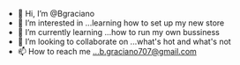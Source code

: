 - 👋 Hi, I’m @Bgraciano
- 👀 I’m interested in ...learning how to set up my new store
- 🌱 I’m currently learning ...how to run my own bussiness
- 💞️ I’m looking to collaborate on ...what's hot and what's not
- 📫 How to reach me ...b.graciano707@gmail.com

<!---
Bgraciano/Bgraciano is a ✨ special ✨ repository because its `README.md` (this file) appears on your GitHub profile.
You can click the Preview link to take a look at your changes.
--->
